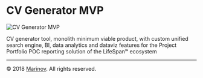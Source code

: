 # CV Generator MVP

![CV Generator MVP](https://github.com/Yrkki/cv-generator-life-logo/blob/master/favicon/cv-generator/favicon/favicon.ico?raw=true)

CV generator tool, monolith minimum viable product, with custom unified search engine, BI, data analytics and dataviz features for the Project Portfolio POC reporting solution of the LifeSpan℠ ecosystem

---

© 2018 [Marinov](http://marinov.link "Marinov"). All rights reserved.
